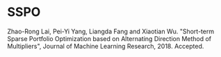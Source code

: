 # SSPO
Zhao-Rong Lai, Pei-Yi Yang, Liangda Fang and Xiaotian Wu. "Short-term Sparse  Portfolio Optimization based on Alternating Direction Method of Multipliers",  Journal of Machine Learning Research, 2018. Accepted.
